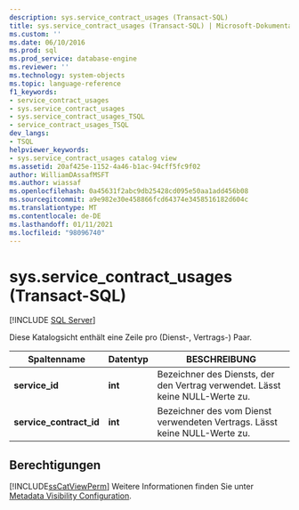 ```yaml
---
description: sys.service_contract_usages (Transact-SQL)
title: sys.service_contract_usages (Transact-SQL) | Microsoft-Dokumentation
ms.custom: ''
ms.date: 06/10/2016
ms.prod: sql
ms.prod_service: database-engine
ms.reviewer: ''
ms.technology: system-objects
ms.topic: language-reference
f1_keywords:
- service_contract_usages
- sys.service_contract_usages
- sys.service_contract_usages_TSQL
- service_contract_usages_TSQL
dev_langs:
- TSQL
helpviewer_keywords:
- sys.service_contract_usages catalog view
ms.assetid: 20af425e-1152-4a46-b1ac-94cff5fc9f02
author: WilliamDAssafMSFT
ms.author: wiassaf
ms.openlocfilehash: 0a45631f2abc9db25428cd095e50aa1add456b08
ms.sourcegitcommit: a9e982e30e458866fcd64374e3458516182d604c
ms.translationtype: MT
ms.contentlocale: de-DE
ms.lasthandoff: 01/11/2021
ms.locfileid: "98096740"
---
```

# <a name="sysservice_contract_usages-transact-sql"></a>sys.service_contract_usages (Transact-SQL)
[!INCLUDE [SQL Server](../../includes/applies-to-version/sqlserver.md)]

  Diese Katalogsicht enthält eine Zeile pro (Dienst-, Vertrags-) Paar.  
  
|Spaltenname|Datentyp|BESCHREIBUNG|  
|-----------------|---------------|-----------------|  
|**service_id**|**int**|Bezeichner des Diensts, der den Vertrag verwendet. Lässt keine NULL-Werte zu.|  
|**service_contract_id**|**int**|Bezeichner des vom Dienst verwendeten Vertrags. Lässt keine NULL-Werte zu.|  
  
## <a name="permissions"></a>Berechtigungen  
 [!INCLUDE[ssCatViewPerm](../../includes/sscatviewperm-md.md)] Weitere Informationen finden Sie unter [Metadata Visibility Configuration](../../relational-databases/security/metadata-visibility-configuration.md).  
  
  
